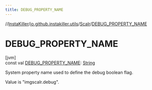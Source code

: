 ```yaml
---
title: DEBUG_PROPERTY_NAME
---
```

//[InstaKiller](../../../index.html)/[io.github.instakiller.utils](../index.html)/[Scalr](index.html)/[DEBUG_PROPERTY_NAME](-d-e-b-u-g_-p-r-o-p-e-r-t-y_-n-a-m-e.html)



# DEBUG_PROPERTY_NAME



[jvm]\
const val [DEBUG_PROPERTY_NAME](-d-e-b-u-g_-p-r-o-p-e-r-t-y_-n-a-m-e.html): [String](https://kotlinlang.org/api/latest/jvm/stdlib/kotlin/-string/index.html)



System property name used to define the debug boolean flag.



Value is "imgscalr.debug".




